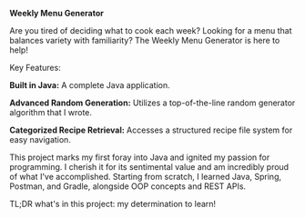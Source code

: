 **Weekly Menu Generator**

Are you tired of deciding what to cook each week?
Looking for a menu that balances variety with familiarity? The Weekly Menu Generator is here to help!

Key Features:

**Built in Java:** A complete Java application.

**Advanced Random Generation:** Utilizes a top-of-the-line random generator algorithm that I wrote.

**Categorized Recipe Retrieval:** Accesses a structured recipe file system for easy navigation.

This project marks my first foray into Java and ignited my passion for programming.
I cherish it for its sentimental value and am incredibly proud of what I've accomplished.
Starting from scratch, I learned Java, Spring, Postman, and Gradle, alongside OOP concepts and REST APIs.


TL;DR what's in this project: my determination to learn!
